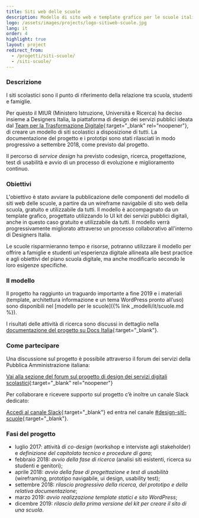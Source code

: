 ```yaml
---
title: Siti web delle scuole
description: Modello di sito web e template grafico per le scuole italiane, gratis e a disposizione di tutti.
logo: /assets/images/projects/logo-sitiweb-scuole.jpg
lang: it
order: 4
highlight: true
layout: project
redirect_from:
  - /progetti/siti-scuole/
  - /siti-scuole/
---
```


### Descrizione

I siti scolastici sono il punto di riferimento della relazione tra scuola, studenti e famiglie.

Per questo il MIUR (Ministero Istruzione, Università e Ricerca) ha deciso insieme a Designers Italia, la piattaforma di design dei servizi pubblici ideata dal [Team per la Trasformazione Digitale](https://teamdigitale.governo.it/){:target="_blank" rel="noopener"}, di creare un modello di siti scolastici a disposizione di tutti.
La documentazione del progetto e i prototipi sono stati rilasciati in modo progressivo a settembre 2018, come previsto dal progetto.

Il percorso di *service design* ha previsto codesign, ricerca, progettazione, test di usabilità e avvio di un processo di evoluzione e miglioramento continuo.

### Obiettivi

L'obiettivo è stato avviare la pubblicazione delle componenti del modello di siti web delle scuole, a partire da un wireframe navigabile di sito web della scuola, gratuito e utilizzabile da tutti. Il modello è accompagnato da un template grafico, progettato utilizzando lo UI kit dei servizi pubblici digitali, anche in questo caso gratuito e utilizzabile da tutti. Il modello verrà progressivamente migliorato attraverso un processo collaborativo all'interno di Designers Italia.

Le scuole risparmieranno tempo e risorse, potranno utilizzare il modello per offrire a famiglie e studenti un'esperienza digitale allineata alle best practice e agli obiettivi del piano scuola digitale, ma anche modificarlo secondo le loro esigenze specifiche.

### Il modello

Il progetto ha raggiunto un traguardo importante a fine 2019 e i materiali (template, architettura informazione e un tema WordPress pronto all’uso) sono disponibili nel [modello per le scuole]({% link _modelli/it/scuole.md %}).

I risultati delle attività di ricerca sono discussi in dettaglio nella [documentazione del progetto su Docs Italia](https://docs.italia.it/italia/designers-italia/design-scuole-docs/){:target="_blank"}.

### Come partecipare

Una discussione sul progetto è possibile attraverso il forum dei servizi della Pubblica Amministrazione italiana:

[Vai alla sezione del forum sul progetto di design dei servizi digitali scolastici](https://forum.italia.it/t/design-dei-servizi-digitali-delle-scuole-ricerca-sugli-utenti-prototipazione-e-linee-guida-progettuali/4100){:target="_blank" rel="noopener"}

Per collaborare e ricevere supporto sul progetto c’è inoltre un canale Slack dedicato:

[Accedi al canale Slack](https://slack.developers.italia.it/){:target="_blank"} ed entra nel canale [#design-siti-scuole](https://developersitalia.slack.com/archives/CQ7J0KANT){:target="_blank"}.

### Fasi del progetto

* luglio 2017: attività di *co-design* (workshop e interviste agli stakeholder) e *definizione del capitolato tecnico e procedure di gara*;
* febbraio 2018: *avvio della fase di ricerca* (analisi siti esistenti, ricerca su studenti e genitori);
* aprile 2018: *avvio della fase di progettazione e test di usabilità* (wireframing, prototipo navigabile, ui design, usability test);
* settembre 2018: *rilascio progressivo della ricerca, del prototipo e della relativa documentazione*;
* marzo 2019: *avvio realizzazione template statici e sito WordPress*;
* dicembre 2019: *rilascio della prima versione del kit per creare il sito di una scuola*.
